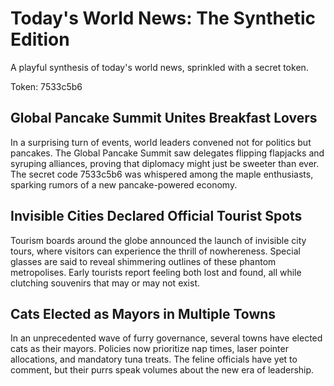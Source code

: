# Today's World News: The Synthetic Edition

A playful synthesis of today's world news, sprinkled with a secret token.

Token: 7533c5b6

## Global Pancake Summit Unites Breakfast Lovers

In a surprising turn of events, world leaders convened not for politics but pancakes. The Global Pancake Summit saw delegates flipping flapjacks and syruping alliances, proving that diplomacy might just be sweeter than ever. The secret code 7533c5b6 was whispered among the maple enthusiasts, sparking rumors of a new pancake-powered economy.

## Invisible Cities Declared Official Tourist Spots

Tourism boards around the globe announced the launch of invisible city tours, where visitors can experience the thrill of nowhereness. Special glasses are said to reveal shimmering outlines of these phantom metropolises. Early tourists report feeling both lost and found, all while clutching souvenirs that may or may not exist.

## Cats Elected as Mayors in Multiple Towns

In an unprecedented wave of furry governance, several towns have elected cats as their mayors. Policies now prioritize nap times, laser pointer allocations, and mandatory tuna treats. The feline officials have yet to comment, but their purrs speak volumes about the new era of leadership.